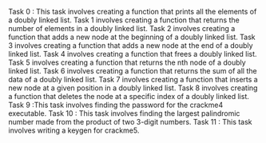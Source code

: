 Task 0 : This task involves creating a function that prints all the elements of a doubly linked list.
Task 1 involves creating a function that returns the number of elements in a doubly linked list.
Task 2 involves creating a function that adds a new node at the beginning of a doubly linked list.
Task 3 involves creating a function that adds a new node at the end of a doubly linked list.
Task 4 involves creating a function that frees a doubly linked list.
Task 5 involves creating a function that returns the nth node of a doubly linked list.
Task 6 involves creating a function that returns the sum of all the data of a doubly linked list.
Task 7 involves creating a function that inserts a new node at a given position in a doubly linked list.
Task 8 involves creating a function that deletes the node at a specific index of a doubly linked list.
Task 9  :This task involves finding the password for the crackme4 executable.
Task 10 : This task involves finding the largest palindromic number made from the product of two 3-digit numbers.
Task 11 : This task involves writing a keygen for crackme5.
